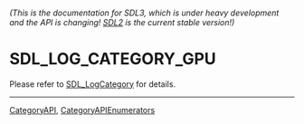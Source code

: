 ###### (This is the documentation for SDL3, which is under heavy development and the API is changing! [SDL2](https://wiki.libsdl.org/SDL2/) is the current stable version!)
# SDL_LOG_CATEGORY_GPU

Please refer to [SDL_LogCategory](SDL_LogCategory) for details.

----
[CategoryAPI](CategoryAPI), [CategoryAPIEnumerators](CategoryAPIEnumerators)

